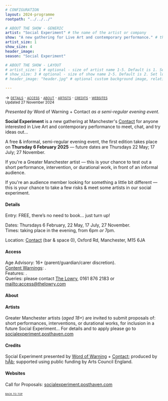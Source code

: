 ```yaml
---
# CONFIGURATION
layout: 2024-programme
rootpath: "../../../"

# ABOUT THE SHOW - GENERIC
artist: "Social Experiment" # the name of the artist or company
show: "A new gathering for Live Art and contemporary performance." # the name of the show
artist_size: 1
show_size: 4
header_image:  
season: "Social Experiment"

# ABOUT THE SHOW - LAYOUT
# artist_size: 1 # optional - size of artist name 1-5. Default is 1. Set longer names to lower values
# show_size: 3 # optional - size of show name 2-5. Default is 2. Set longer names to lower values
# header_image: "header.jpg" # optional custom background image, relative to current page

---
```

<span style='font-variant: small-caps'>→ [details](/socialexperiment/#details) · [access](/socialexperiment/#access) · [about](/socialexperiment/#about) · [artists](/socialexperiment/#artists) · [credits](/socialexperiment/#credits) · [websites](/socialexperiment/#websites)</span><br><small>Updated 27 November 2024</small>          
         
*Presented by* Word of Warning + Contact *as a semi-regular evening event.*         
         
**Social Experiment** is a new gathering at Manchester's <a href="https://contactmcr.com" target="_blank">Contact</a> for anyone interested in Live Art and contemporary performance to meet, chat, and try ideas out…         
          
A free & informal, semi-regular evening event, the first edition takes place on **Thursday 6 February 2025** — future dates are Thursdays 22 May; 17 July; 27 November.         
          
If you're a Greater Manchester artist — this is your chance to test out a short performance, intervention, or durational work, in front of an informal audience.         
         
If you're an audience member looking for something a little bit different — this is your chance to take a few risks & meet some artists in our social experiment.                  
         
#### Details         
Entry: FREE, there’s no need to book… just turn up!         
         
Dates: Thursdays 6 February, 22 May, 17 July, 27 November.<br>Times: taking place in the evening, from 6pm *or* 7pm.         
          
Location: <a href="https://contactmcr.com/visit/getting-here" target="_blank">Contact</a> (bar & space 0), Oxford Rd, Manchester, M15 6JA         
         
#### Access         
Age Advisory: 16+ (parent/guardian/carer discretion).<br>[Content Warnings](/warnings): .<br>Features: .<br>Queries: please contact <a href="https://thelowry.com/visit-us/access" target="_blank">The Lowry</a>, 0161 876 2183 or <mailto:access@thelowry.com>       
         
#### About         

          
#### Artists        
Greater Manchester artists (*aged 18+*) are invited to submit proposals of: short performances, interventions, or durational works, for inclusion in a future Social Experiment… For details and to apply please go to <a href="https://socialexperiment.posthaven.com" target="_blank">socialexperiment.posthaven.com</a>         
         
#### Credits          
Social Experiment presented by [Word of Warning](//hab/socialexperiment) + <a href="https://contactmcr.com" target="_blank">Contact</a>; produced by [hÅb](/hab); supported using public funding by Arts Council England.         
         
#### Websites          
Call for Proposals: <a href="https://socialexperiment.posthaven.com" target="_blank">socialexperiment.posthaven.com</a>         
        
<small><span style='font-variant: small-caps'>[back to top](/socialexperiment)</span></small>
